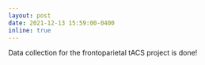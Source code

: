 ```yaml
---
layout: post
date: 2021-12-13 15:59:00-0400
inline: true
---
```


Data collection for the frontoparietal tACS project is done!
